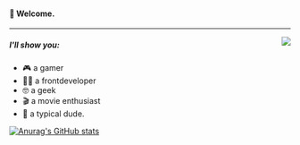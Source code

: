 #### 🖖 Welcome. 
***

<a href="https://github.com/hewel">
  <img align="right" src="https://github-readme-stats.vercel.app/api/top-langs/?username=hewel&hide_border=true&layout=compact" />
</a>

##### I'll show you:
* 🎮 a gamer
* 🧑‍💻 a frontdeveloper
* 🤓 a geek
* 🎬 a movie enthusiast
* 👨 a typical dude.


[![Anurag's GitHub stats](https://github-readme-stats.vercel.app/api?username=hewel)](https://github.com/hewel)
